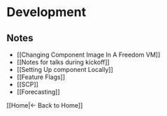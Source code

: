 # Development

## Notes

 - [[Changing Component Image In A Freedom VM]]
 - [[Notes for talks during kickoff]]
 - [[Setting Up component Locally]]
 - [[Feature Flags]]
 - [[SCP]]
 - [[Forecasting]]

[[Home|← Back to Home]]
